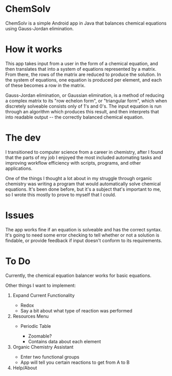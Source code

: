 # ChemSolv

ChemSolv is a simple Android app in Java that balances chemical equations using Gauss-Jordan elimination.

# How it works

This app takes input from a user in the form of a chemical equation, and then translates that into a system of equations represented by a matrix. From there, the rows of the matrix are reduced to produce the solution. In the system of equations, one equation is produced per element, and each of these becomes a row in the matrix. 

Gauss-Jordan elimination, or Gaussian elimination, is a method of reducing a complex matrix to its "row echelon form", or "triangular form", which when discretely solveable consists only of 1's and 0's. The input equation is run through an algorithm which produces this result, and then interprets that into readable output -- the correctly balanced chemical equation.

# The dev 

I transitioned to computer science from a career in chemistry, after I found that the parts of my job I enjoyed the most included automating tasks and improving workflow efficiency with scripts, programs, and other applications. 

One of the things I thought a lot about in my struggle through organic chemistry was writing a program that would automatically solve chemical equations. It's been done before, but it's a subject that's important to me, so I wrote this mostly to prove to myself that I could.

# Issues

The app works fine if an equation is solveable and has the correct syntax. It's going to need some error checking to tell whether or not a solution is findable, or provide feedback if input doesn't conform to its requirements. 

# To Do

Currently, the chemical equation balancer works for basic equations.

Other things I want to implement:

<ol>
	<li>Expand Current Functionality</li>
	<ul>
		<li>Redox</li>
		<li>Say a bit about what type of reaction was performed</li>
	</ul>
	<li>Resources Menu</li>
	<ul>
		<li>Periodic Table</li>
		<ul>
			<li>Zoomable?</li>
			<li>Contains data about each element</li>
		</ul>
	</ul>
	<li>Organic Chemistry Assistant</li>
	<ul>
		<li>Enter two functional groups</li>
		<li>App will tell you certain reactions to get from A to B</li>
	</ul>
	<li>Help/About</li>
</ol>
